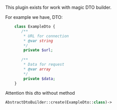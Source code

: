 This plugin exists for work with magic DTO builder.

For example we have, DTO:
```php
    class ExampleDto {
       /**
        * URL for connection
        * @var string 
        */
        private $url;
        
       /**
        * Data for request
        * @var array
        */
        private $data;
    }
```

Attention this dto without method

```php
AbstractDtoBuilder::create(ExampleDto::class)->
```
